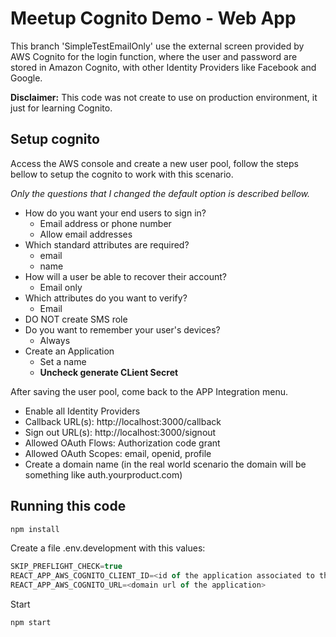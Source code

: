 # Meetup Cognito Demo - Web App

This branch 'SimpleTestEmailOnly' use the external screen provided by AWS Cognito for the login function, where the user and password are stored in Amazon Cognito, with other Identity Providers like Facebook and Google.

**Disclaimer:** This code was not create to use on production environment, it just for learning Cognito.

## Setup cognito

Access the AWS console and create a new user pool, follow the steps bellow to setup the cognito to work with this scenario.

*Only the questions that I changed the default option is described bellow.*

- How do you want your end users to sign in?
  - Email address or phone number
  - Allow email addresses
- Which standard attributes are required?
  - email
  - name
- How will a user be able to recover their account?
  - Email only
- Which attributes do you want to verify?
  - Email
- DO NOT create SMS role
- Do you want to remember your user's devices?
  - Always
- Create an Application
  - Set a name
  - **Uncheck generate CLient Secret**

After saving the user pool, come back to the APP Integration menu.

- Enable all Identity Providers
- Callback URL(s): http://localhost:3000/callback
- Sign out URL(s): http://localhost:3000/signout
- Allowed OAuth Flows: Authorization code grant
- Allowed OAuth Scopes: email, openid, profile
- Create a domain name (in the real world scenario the domain will be something like auth.yourproduct.com)

## Running this code

```javascript
npm install
```

Create a file .env.development with this values:

```javascript
SKIP_PREFLIGHT_CHECK=true
REACT_APP_AWS_COGNITO_CLIENT_ID=<id of the application associated to the user pool>
REACT_APP_AWS_COGNITO_URL=<domain url of the application>
```

Start

```javascript
npm start
```
